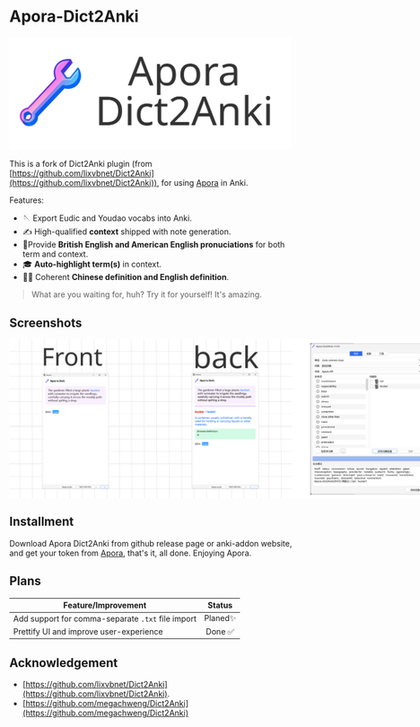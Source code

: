 # Apora-Dict2Anki

<img alt="apora dict2anki title" src="https://github.com/0x0501/Apora-Dict2Anki/blob/main/_image/Apora2Anki-1.svg" />

This is a fork of Dict2Anki plugin (from [https://github.com/lixvbnet/Dict2Anki](https://github.com/lixvbnet/Dict2Anki)), for using [Apora](https://apora.sumku.cc) in Anki.

Features:

- 🪡 Export Eudic and Youdao vocabs into Anki.
- ✍️ High-qualified **context** shipped with note generation.
- 🦻Provide **British English and American English pronuciations** for both term and context.
- 🎓 **Auto-highlight term(s)** in context.
- 😶‍🌫️ Coherent **Chinese definition and English definition**.

> What are you waiting for, huh? Try it for yourself! It's amazing.

## Screenshots

<p style="display: flex; width: 100%;">
  <img src="https://github.com/0x0501/Apora-Dict2Anki/blob/main/_image/Apora2Anki-3.svg">
  <img src="https://github.com/0x0501/Apora-Dict2Anki/blob/main/_image/Apora2Anki-2.svg">
</p>

## Installment

Download Apora Dict2Anki from github release page or anki-addon website, and get your token from [Apora](https://apora.sumku.cc), that's it, all done. Enjoying Apora.

## Plans

| Feature/Improvement                               |  Status  |
| ------------------------------------------------- | :------: |
| Add support for comma-separate `.txt` file import | Planed✨ |
| Prettify UI and improve user-experience           |  Done ✅   |

## Acknowledgement

- [https://github.com/lixvbnet/Dict2Anki](https://github.com/lixvbnet/Dict2Anki).
- [https://github.com/megachweng/Dict2Anki](https://github.com/megachweng/Dict2Anki)
